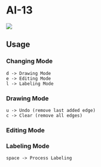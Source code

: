 AI-13
=====
![](http://i.gyazo.com/d442b798d4d746d65603d93440f126da.png)

## Usage

### Changing Mode

```
d -> Drawing Mode
e -> Editing Mode
l -> Labeling Mode
```

### Drawing Mode

```
u -> Undo (remove last added edge)
c -> Clear (remove all edges)
```

### Editing Mode

### Labeling Mode

```
space -> Process Labeling
```
